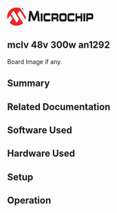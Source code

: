 ![image](images/microchip.jpg) 

## mclv 48v 300w an1292

Board Image if any.

## Summary


## Related Documentation


## Software Used 


## Hardware Used


## Setup


## Operation



